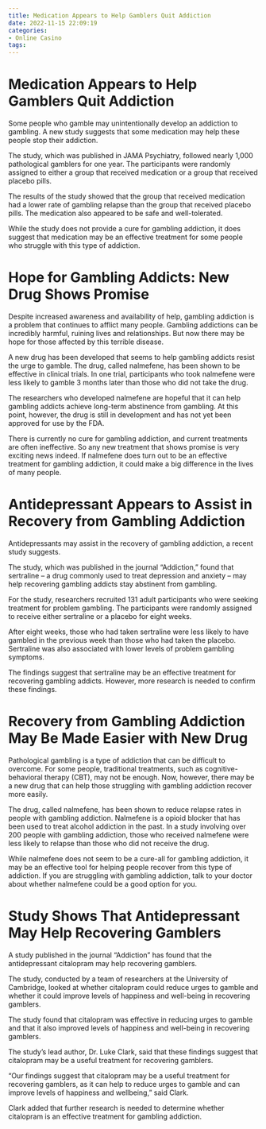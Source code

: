 ```yaml
---
title: Medication Appears to Help Gamblers Quit Addiction 
date: 2022-11-15 22:09:19
categories:
- Online Casino
tags:
---
```



#  Medication Appears to Help Gamblers Quit Addiction 

Some people who gamble may unintentionally develop an addiction to gambling. A new study suggests that some medication may help these people stop their addiction.

The study, which was published in JAMA Psychiatry, followed nearly 1,000 pathological gamblers for one year. The participants were randomly assigned to either a group that received medication or a group that received placebo pills.

The results of the study showed that the group that received medication had a lower rate of gambling relapse than the group that received placebo pills. The medication also appeared to be safe and well-tolerated.

While the study does not provide a cure for gambling addiction, it does suggest that medication may be an effective treatment for some people who struggle with this type of addiction.

#  Hope for Gambling Addicts: New Drug Shows Promise 

Despite increased awareness and availability of help, gambling addiction is a problem that continues to afflict many people. Gambling addictions can be incredibly harmful, ruining lives and relationships. But now there may be hope for those affected by this terrible disease.

A new drug has been developed that seems to help gambling addicts resist the urge to gamble. The drug, called nalmefene, has been shown to be effective in clinical trials. In one trial, participants who took nalmefene were less likely to gamble 3 months later than those who did not take the drug.

The researchers who developed nalmefene are hopeful that it can help gambling addicts achieve long-term abstinence from gambling. At this point, however, the drug is still in development and has not yet been approved for use by the FDA.

There is currently no cure for gambling addiction, and current treatments are often ineffective. So any new treatment that shows promise is very exciting news indeed. If nalmefene does turn out to be an effective treatment for gambling addiction, it could make a big difference in the lives of many people.

#  Antidepressant Appears to Assist in Recovery from Gambling Addiction 

Antidepressants may assist in the recovery of gambling addiction, a recent study suggests.

The study, which was published in the journal “Addiction,” found that sertraline – a drug commonly used to treat depression and anxiety – may help recovering gambling addicts stay abstinent from gambling.

For the study, researchers recruited 131 adult participants who were seeking treatment for problem gambling. The participants were randomly assigned to receive either sertraline or a placebo for eight weeks.

After eight weeks, those who had taken sertraline were less likely to have gambled in the previous week than those who had taken the placebo. Sertraline was also associated with lower levels of problem gambling symptoms.

The findings suggest that sertraline may be an effective treatment for recovering gambling addicts. However, more research is needed to confirm these findings.

#  Recovery from Gambling Addiction May Be Made Easier with New Drug 

Pathological gambling is a type of addiction that can be difficult to overcome. For some people, traditional treatments, such as cognitive-behavioral therapy (CBT), may not be enough. Now, however, there may be a new drug that can help those struggling with gambling addiction recover more easily.

The drug, called nalmefene, has been shown to reduce relapse rates in people with gambling addiction. Nalmefene is a opioid blocker that has been used to treat alcohol addiction in the past. In a study involving over 200 people with gambling addiction, those who received nalmefene were less likely to relapse than those who did not receive the drug.

While nalmefene does not seem to be a cure-all for gambling addiction, it may be an effective tool for helping people recover from this type of addiction. If you are struggling with gambling addiction, talk to your doctor about whether nalmefene could be a good option for you.

#  Study Shows That Antidepressant May Help Recovering Gamblers

A study published in the journal “Addiction” has found that the antidepressant citalopram may help recovering gamblers.

The study, conducted by a team of researchers at the University of Cambridge, looked at whether citalopram could reduce urges to gamble and whether it could improve levels of happiness and well-being in recovering gamblers.

The study found that citalopram was effective in reducing urges to gamble and that it also improved levels of happiness and well-being in recovering gamblers.

The study’s lead author, Dr. Luke Clark, said that these findings suggest that citalopram may be a useful treatment for recovering gamblers.

“Our findings suggest that citalopram may be a useful treatment for recovering gamblers, as it can help to reduce urges to gamble and can improve levels of happiness and wellbeing,” said Clark.

Clark added that further research is needed to determine whether citalopram is an effective treatment for gambling addiction.